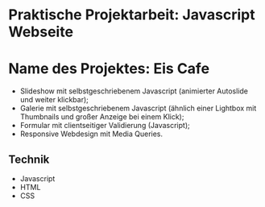 # Praktische Projektarbeit: Javascript Webseite

# Name des Projektes: Eis Cafe

* Slideshow mit selbstgeschriebenem Javascript (animierter Autoslide und
weiter klickbar);
* Galerie mit selbstgeschriebenem Javascript (ähnlich einer Lightbox mit
Thumbnails und großer Anzeige bei einem Klick);
* Formular mit clientseitiger Validierung (Javascript);
* Responsive Webdesign mit Media Queries.

## Technik

* Javascript
* HTML
* CSS
